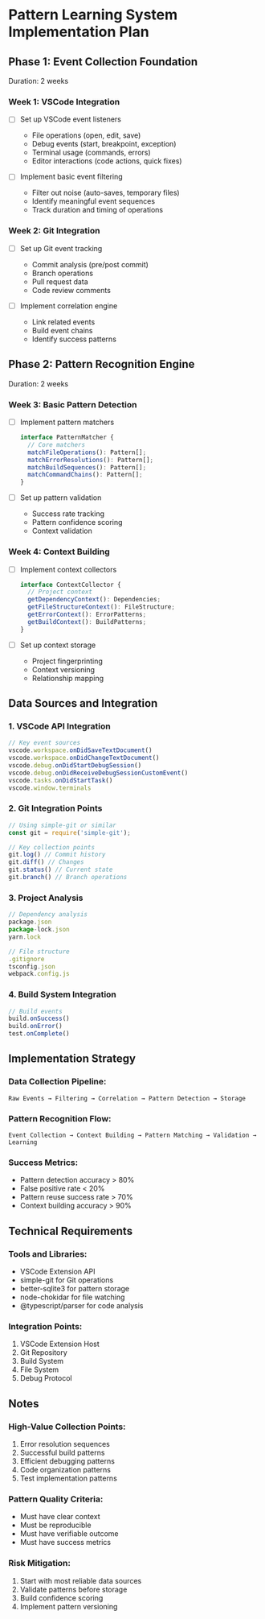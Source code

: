 # Pattern Learning System Implementation Plan

## Phase 1: Event Collection Foundation
Duration: 2 weeks

### Week 1: VSCode Integration
- [ ] Set up VSCode event listeners
  - File operations (open, edit, save)
  - Debug events (start, breakpoint, exception)
  - Terminal usage (commands, errors)
  - Editor interactions (code actions, quick fixes)

- [ ] Implement basic event filtering
  - Filter out noise (auto-saves, temporary files)
  - Identify meaningful event sequences
  - Track duration and timing of operations

### Week 2: Git Integration
- [ ] Set up Git event tracking
  - Commit analysis (pre/post commit)
  - Branch operations
  - Pull request data
  - Code review comments

- [ ] Implement correlation engine
  - Link related events
  - Build event chains
  - Identify success patterns

## Phase 2: Pattern Recognition Engine
Duration: 2 weeks

### Week 3: Basic Pattern Detection
- [ ] Implement pattern matchers
  ```typescript
  interface PatternMatcher {
    // Core matchers
    matchFileOperations(): Pattern[];
    matchErrorResolutions(): Pattern[];
    matchBuildSequences(): Pattern[];
    matchCommandChains(): Pattern[];
  }
  ```

- [ ] Set up pattern validation
  - Success rate tracking
  - Pattern confidence scoring
  - Context validation

### Week 4: Context Building
- [ ] Implement context collectors
  ```typescript
  interface ContextCollector {
    // Project context
    getDependencyContext(): Dependencies;
    getFileStructureContext(): FileStructure;
    getErrorContext(): ErrorPatterns;
    getBuildContext(): BuildPatterns;
  }
  ```

- [ ] Set up context storage
  - Project fingerprinting
  - Context versioning
  - Relationship mapping

## Data Sources and Integration

### 1. VSCode API Integration
```typescript
// Key event sources
vscode.workspace.onDidSaveTextDocument()
vscode.workspace.onDidChangeTextDocument()
vscode.debug.onDidStartDebugSession()
vscode.debug.onDidReceiveDebugSessionCustomEvent()
vscode.tasks.onDidStartTask()
vscode.window.terminals
```

### 2. Git Integration Points
```typescript
// Using simple-git or similar
const git = require('simple-git');

// Key collection points
git.log() // Commit history
git.diff() // Changes
git.status() // Current state
git.branch() // Branch operations
```

### 3. Project Analysis
```typescript
// Dependency analysis
package.json
package-lock.json
yarn.lock

// File structure
.gitignore
tsconfig.json
webpack.config.js
```

### 4. Build System Integration
```typescript
// Build events
build.onSuccess()
build.onError()
test.onComplete()
```

## Implementation Strategy

### Data Collection Pipeline:
```
Raw Events → Filtering → Correlation → Pattern Detection → Storage
```

### Pattern Recognition Flow:
```
Event Collection → Context Building → Pattern Matching → Validation → Learning
```

### Success Metrics:
- Pattern detection accuracy > 80%
- False positive rate < 20%
- Pattern reuse success rate > 70%
- Context building accuracy > 90%

## Technical Requirements

### Tools and Libraries:
- VSCode Extension API
- simple-git for Git operations
- better-sqlite3 for pattern storage
- node-chokidar for file watching
- @typescript/parser for code analysis

### Integration Points:
1. VSCode Extension Host
2. Git Repository
3. Build System
4. File System
5. Debug Protocol

## Notes

### High-Value Collection Points:
1. Error resolution sequences
2. Successful build patterns
3. Efficient debugging patterns
4. Code organization patterns
5. Test implementation patterns

### Pattern Quality Criteria:
- Must have clear context
- Must be reproducible
- Must have verifiable outcome
- Must have success metrics

### Risk Mitigation:
1. Start with most reliable data sources
2. Validate patterns before storage
3. Build confidence scoring
4. Implement pattern versioning
